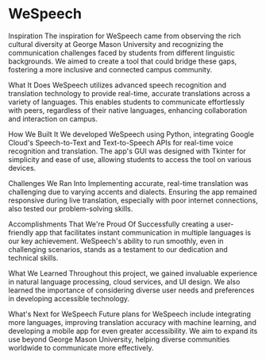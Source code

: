 # WeSpeech


Inspiration
The inspiration for WeSpeech came from observing the rich cultural diversity at George Mason University and recognizing the communication challenges faced by students from different linguistic backgrounds. We aimed to create a tool that could bridge these gaps, fostering a more inclusive and connected campus community.

What It Does
WeSpeech utilizes advanced speech recognition and translation technology to provide real-time, accurate translations across a variety of languages. This enables students to communicate effortlessly with peers, regardless of their native languages, enhancing collaboration and interaction on campus.

How We Built It
We developed WeSpeech using Python, integrating Google Cloud's Speech-to-Text and Text-to-Speech APIs for real-time voice recognition and translation. The app's GUI was designed with Tkinter for simplicity and ease of use, allowing students to access the tool on various devices.

Challenges We Ran Into
Implementing accurate, real-time translation was challenging due to varying accents and dialects. Ensuring the app remained responsive during live translation, especially with poor internet connections, also tested our problem-solving skills.

Accomplishments That We're Proud Of
Successfully creating a user-friendly app that facilitates instant communication in multiple languages is our key achievement. WeSpeech's ability to run smoothly, even in challenging scenarios, stands as a testament to our dedication and technical skills.

What We Learned
Throughout this project, we gained invaluable experience in natural language processing, cloud services, and UI design. We also learned the importance of considering diverse user needs and preferences in developing accessible technology.

What's Next for WeSpeech
Future plans for WeSpeech include integrating more languages, improving translation accuracy with machine learning, and developing a mobile app for even greater accessibility. We aim to expand its use beyond George Mason University, helping diverse communities worldwide to communicate more effectively.
